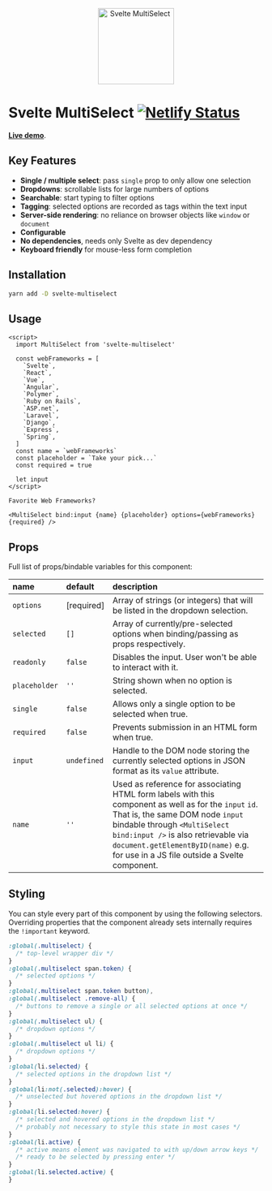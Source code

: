 <p align="center">
  <img src="https://raw.githubusercontent.com/janosh/svelte-multiselect/main/site/static/favicon.svg" alt="Svelte MultiSelect" height=150>
</p>

# Svelte MultiSelect [![Netlify Status](https://api.netlify.com/api/v1/badges/a45b62c3-ea45-4cfd-9912-77ec4fc8d7e8/deploy-status)](https://app.netlify.com/sites/svelte-multiselect/deploys)

**[Live demo](https://svelte-multiselect.netlify.app)**.

## Key Features

- **Single / multiple select**: pass `single` prop to only allow one selection
- **Dropdowns**: scrollable lists for large numbers of options
- **Searchable**: start typing to filter options
- **Tagging**: selected options are recorded as tags within the text input
- **Server-side rendering**: no reliance on browser objects like `window` or `document`
- **Configurable**
- **No dependencies**, needs only Svelte as dev dependency
- **Keyboard friendly** for mouse-less form completion

## Installation

```sh
yarn add -D svelte-multiselect
```

## Usage

```svelte
<script>
  import MultiSelect from 'svelte-multiselect'

  const webFrameworks = [
    `Svelte`,
    `React`,
    `Vue`,
    `Angular`,
    `Polymer`,
    `Ruby on Rails`,
    `ASP.net`,
    `Laravel`,
    `Django`,
    `Express`,
    `Spring`,
  ]
  const name = `webFrameworks`
  const placeholder = `Take your pick...`
  const required = true

  let input
</script>

Favorite Web Frameworks?

<MultiSelect bind:input {name} {placeholder} options={webFrameworks} {required} />
```

## Props

Full list of props/bindable variables for this component:

| name          | default     | description                                                                                                                                                                                                                                                                                            |
| :------------ | :---------- | :----------------------------------------------------------------------------------------------------------------------------------------------------------------------------------------------------------------------------------------------------------------------------------------------------- |
| `options`     | [required]  | Array of strings (or integers) that will be listed in the dropdown selection.                                                                                                                                                                                                                          |
| `selected`    | `[]`        | Array of currently/pre-selected options when binding/passing as props respectively.                                                                                                                                                                                                                    |
| `readonly`    | `false`     | Disables the input. User won't be able to interact with it.                                                                                                                                                                                                                                            |
| `placeholder` | `''`        | String shown when no option is selected.                                                                                                                                                                                                                                                               |
| `single`      | `false`     | Allows only a single option to be selected when true.                                                                                                                                                                                                                                                  |
| `required`    | `false`     | Prevents submission in an HTML form when true.                                                                                                                                                                                                                                                         |
| `input`       | `undefined` | Handle to the DOM node storing the currently selected options in JSON format as its `value` attribute.                                                                                                                                                                                                 |
| `name`        | `''`        | Used as reference for associating HTML form labels with this component as well as for the `input` `id`. That is, the same DOM node `input` bindable through `<MultiSelect bind:input />` is also retrievable via `document.getElementByID(name)` e.g. for use in a JS file outside a Svelte component. |

## Styling

You can style every part of this component by using the following selectors. Overriding properties that the component already sets internally requires the `!important` keyword.

```css
:global(.multiselect) {
  /* top-level wrapper div */
}
:global(.multiselect span.token) {
  /* selected options */
}
:global(.multiselect span.token button),
:global(.multiselect .remove-all) {
  /* buttons to remove a single or all selected options at once */
}
:global(.multiselect ul) {
  /* dropdown options */
}
:global(.multiselect ul li) {
  /* dropdown options */
}
:global(li.selected) {
  /* selected options in the dropdown list */
}
:global(li:not(.selected):hover) {
  /* unselected but hovered options in the dropdown list */
}
:global(li.selected:hover) {
  /* selected and hovered options in the dropdown list */
  /* probably not necessary to style this state in most cases */
}
:global(li.active) {
  /* active means element was navigated to with up/down arrow keys */
  /* ready to be selected by pressing enter */
}
:global(li.selected.active) {
}
```
